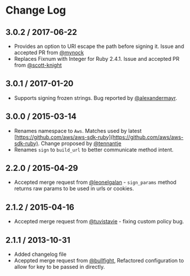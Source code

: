 # Change Log

## 3.0.2 / 2017-06-22

* Provides an option to URI escape the path before signing it. Issue and accepted PR from [@mynock](https://github.com/mynock)
* Replaces Fixnum with Integer for Ruby 2.4.1. Issue and accepted PR from [@scott-knight](https://github.com/scott-knight)

## 3.0.1 / 2017-01-20

* Supports signing frozen strings. Bug reported by [@alexandermayr](https://github.com/alexandermayr).

## 3.0.0 / 2015-03-14

* Renames namespace to `Aws`. Matches used by latest [https://github.com/aws/aws-sdk-ruby](https://github.com/aws/aws-sdk-ruby).
  Change proposed by [@tennantje](https://github.com/tennantje)
* Renames `sign` to `build_url` to better communicate method intent.

## 2.2.0 / 2015-04-29

* Accepted merge request from [@leonelgalan](https://github.com/leonelgalan) -
  `sign_params` method returns raw params to be used in urls or cookies.

## 2.1.2 / 2015-04-16

* Accepted merge request from [@tuvistavie](https://github.com/tuvistavie) -
  fixing custom policy bug.

## 2.1.1 / 2013-10-31

* Added changelog file
* Aceppted merge request from [@bullfight](https://github.com/bullfight),
  Refactored configuration to allow for key to be passed in directly.
